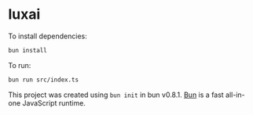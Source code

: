 # luxai

To install dependencies:

```bash
bun install
```

To run:

```bash
bun run src/index.ts
```

This project was created using `bun init` in bun v0.8.1. [Bun](https://bun.sh) is a fast all-in-one JavaScript runtime.

